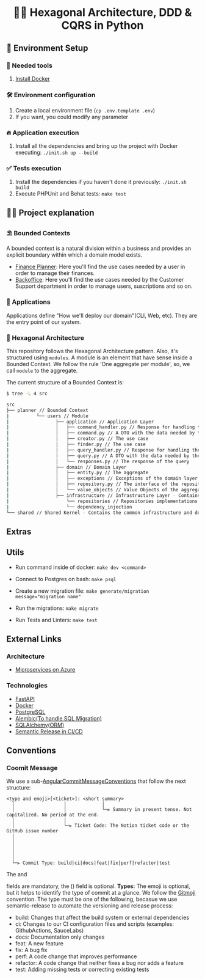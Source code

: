 <h1 align="center">
  🐍🎯 Hexagonal Architecture, DDD & CQRS in Python
</h1>

## 🙌 Environment Setup

### 🐳 Needed tools

1. [Install Docker](https://www.docker.com/get-started)

### 🛠️ Environment configuration

1. Create a local environment file (`cp .env.template .env`)
2. If you want, you could modify any parameter

### 🔥 Application execution

1. Install all the dependencies and bring up the project with Docker executing: `./init.sh up --build`

### ✅ Tests execution

1. Install the dependencies if you haven't done it previously: `./init.sh build`
2. Execute PHPUnit and Behat tests: `make test`

## 👩‍🏫 Project explanation

### ⛱️ Bounded Contexts

A bounded context is a natural division within a business and provides an explicit boundary within which a domain model exists.

- [Finance Planner](src/planner): Here you'll find the use cases needed by a user in order to manage their finances.
- [Backoffice](src/backoffice): Here you'll find the use cases needed by the Customer Support department in order to manage users, suscriptions and so on.

### 📱 Applications

Applications define "How we'll deploy our domain"(CLI, Web, etc). They are the entry point of our system.

### 🎯 Hexagonal Architecture

This repository follows the Hexagonal Architecture pattern. Also, it's structured using `modules`. A module is an element that have sense inside a Bounded Context. We follow the rule 'One aggregate per module', so, we call `module` to the aggregate.

The current structure of a Bounded Context is:

```bash
$ tree -L 4 src

src
├── planner // Bounded Context
|          └── users // Module
|                 ├── application // Application Layer
|                 │   ├── command_handler.py // Response for handling the command, initialize valueObjects and call the use case. This is the entry point of the application layer, dont return anything
|                 │   ├── command.py // A DTO with the data needed by the use case
|                 │   ├── creator.py // The use case
|                 │   ├── finder.py // The use case
|                 │   ├── query_handler.py // Response for handling the query, initialize valueObjects and call the use case. This is the entry point of the application layer, return the response(only with pimitives)
|                 │   ├── query.py // A DTO with the data needed by the use case
|                 │   └── responses.py // The response of the query
|                 ├── domain // Domain Layer
|                 │   ├── entity.py // The aggregate
|                 │   ├── exceptions // Exceptions of the domain layer
|                 │   ├── repository.py // The interface of the repository
|                 │   └── value_objects // Value Objects of the aggregate. Contains the business logic and the validation of the data
|                 ├── infrastructure // Infrastructure Layer - Contains the implementation of the interfaces defined in the domain layer
|                     └── repositories // Repositories implementations
|                     └── dependency_injection
└── shared // Shared Kernel - Contains the common infrastructure and domain shared between the different Bounded Contexts
```

## Extras

## Utils

- Run command inside of docker: `make dev <command>`

- Connect to Postgres on bash: `make psql`

- Create a new migration file: `make generate/migration message="migration name"`

- Run the migrations: `make migrate`

- Run Tests and Linters: `make test`

## External Links

### Architecture

- [Microservices on Azure](https://learn.microsoft.com/en-us/azure/architecture/microservices)

### Technologies

- [FastAPI](https://fastapi.tiangolo.com/)
- [Docker](https://www.docker.com/)
- [PostgreSQL](https://www.postgresql.org/)
- [Alembic(To handle SQL Migration)](https://alembic.sqlalchemy.org/en/latest/)
- [SQLAlchemy(ORM)](https://www.sqlalchemy.org/)
- [Semantic Release in CI/CD](https://github.com/go-semantic-release/action)

## Conventions

### Coomit Message

We use a sub-[AngularCommitMessageConventions](https://github.com/angular/angular/blob/main/CONTRIBUTING.md#-commit-message-format) that follow the next structure:

```
<type and emoji>[<ticket>]: <short summary>
  │                  │             │
  │                  │             └─⫸ Summary in present tense. Not capitalized. No period at the end.
  │                  │
  │                  └─⫸ Ticket Code: The Notion ticket code or the GitHub issue number
  │
  │
  │
  │
  │
  └─⫸ Commit Type: build|ci|docs|feat|fix|perf|refactor|test
```

The <type> and <summary> fields are mandatory, the (<ticket>) field is optional.
**Types:**
The emoji is optional, but it helps to identify the type of commit at a glance. We follow the [Gitmoji](https://gitmoji.dev/) convention.
The type must be one of the following, becasue we use semantic-release to automate the versioning and release process:

- build: Changes that affect the build system or external dependencies
- ci: Changes to our CI configuration files and scripts (examples: GithubActions, SauceLabs)
- docs: Documentation only changes
- feat: A new feature
- fix: A bug fix
- perf: A code change that improves performance
- refactor: A code change that neither fixes a bug nor adds a feature
- test: Adding missing tests or correcting existing tests
